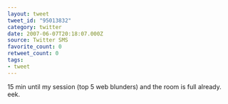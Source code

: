 ```yaml
---
layout: tweet
tweet_id: "95013832"
category: twitter
date: 2007-06-07T20:18:07.000Z
source: Twitter SMS
favorite_count: 0
retweet_count: 0
tags:
- tweet
---
```


15 min until my session (top 5 web blunders) and the room is full already. eek.
